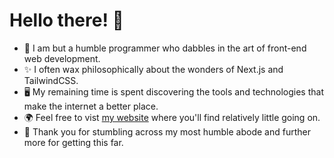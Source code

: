 # Hello there! 🚀

- 🧙 I am but a humble programmer who dabbles in the art of front-end web development.
- ✨ I often wax philosophically about the wonders of Next.js and TailwindCSS.
- 🖥️ My remaining time is spent discovering the tools and technologies that make the internet a better place.
- 🌍 Feel free to vist [my website](https://sizwe.vercel.app/) where you'll find relatively little going on.
- 🏡 Thank you for stumbling across my most humble abode and further more for getting this far.

<!--
**seezmash/seezmash** is a ✨ _special_ ✨ repository because its `README.md` (this file) appears on your GitHub profile.

Here are some ideas to get you started:

- 🔭 I’m currently working on ...
- 🌱 I’m currently learning ...
- 👯 I’m looking to collaborate on ...
- 🤔 I’m looking for help with ...
- 💬 Ask me about ...
- 📫 How to reach me: ...
- 😄 Pronouns: ...
- ⚡ Fun fact: ...
-->
